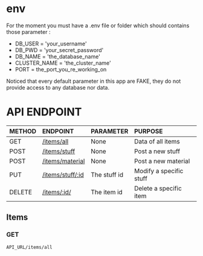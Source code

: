 # env

For the moment you must have a .env file or folder which should contains those parameter :

- DB_USER = 'your_username'
- DB_PWD = 'your_secret_password'
- DB_NAME = 'the_database_name'
- CLUSTER_NAME = 'the_cluster_name'
- PORT = the_port_you_re_working_on

Noticed that every default parameter in this app are FAKE, they do not provide access to any database nor data.

# API ENDPOINT

|METHOD|ENDPOINT|PARAMETER|PURPOSE|
|--|:--|:--|:--|
|GET|[/items/all](#get-items)|None|Data of all items|
|POST|[/items/stuff](#post-stuff)|None|Post a new stuff|
|POST|[/items/material](#post-material)|None|Post a new material|
|PUT|[/items/stuff/:id](#put-stuff)|The stuff id|Modify a specific stuff|
|DELETE|[/items/:id/](#delete-item)|The item id|Delete a specific item|


## Items

### GET

`API_URL/items/all`

### 